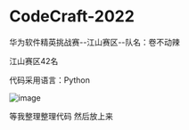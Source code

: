 # CodeCraft-2022
华为软件精英挑战赛--江山赛区--队名：卷不动辣

江山赛区42名

代码采用语言：Python

![image](https://user-images.githubusercontent.com/48011586/161056305-391dc140-c616-41c1-a1fd-d538425c4b60.png)

等我整理整理代码  然后放上来
